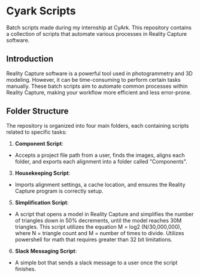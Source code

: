 # Cyark Scripts
Batch scripts made during my internship at CyArk. This repository contains a collection of scripts that automate various processes in Reality Capture software.

## Introduction

Reality Capture software is a powerful tool used in photogrammetry and 3D modeling. However, it can be time-consuming to perform certain tasks manually. These batch scripts aim to automate common processes within Reality Capture, making your workflow more efficient and less error-prone.

## Folder Structure

The repository is organized into four main folders, each containing scripts related to specific tasks:

1. **Component Script**: 
- Accepts a project file path from a user, finds the images, aligns each folder, and exports each alignment into a folder called "Components".

3. **Housekeeping Script**: 
- Imports alignment settings, a cache location, and ensures the Reality Capture program is correctly setup. 

5. **Simplification Script**: 
- A script that opens a model in Reality Capture and simplifies the number of triangles down in 50% decrements, until the model reaches 30M triangles. This script utilizes the equation M = log2 (N/30,000,000), where N = triangle count and M = number of times to divide. Utilizes powershell for math that requires greater than 32 bit limitations. 

6. **Slack Messaging Script**: 
- A simple bot that sends a slack message to a user once the script finishes.
